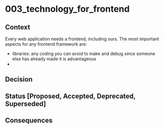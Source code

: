 # 003_technology_for_frontend


## Context
Every web application needs a frontend, including ours.
The most important aspects for any frontend framework are:
- libraries: any coding you can avoid to make and debug since someone else has already made it is advantageous
- 


## Decision


## Status [Proposed, Accepted, Deprecated, Superseded]


## Consequences